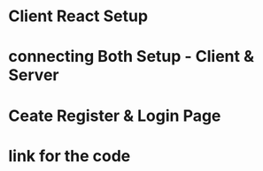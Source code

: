 # Client React Setup

# connecting Both Setup - Client & Server

# Ceate Register & Login Page

# link for the code

